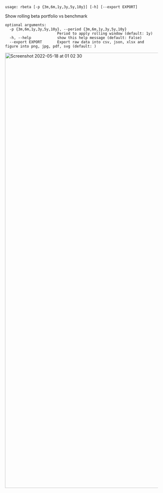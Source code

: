 ```
usage: rbeta [-p {3m,6m,1y,3y,5y,10y}] [-h] [--export EXPORT]
```

Show rolling beta portfolio vs benchmark

```
optional arguments:
  -p {3m,6m,1y,3y,5y,10y}, --period {3m,6m,1y,3y,5y,10y}
                        Period to apply rolling window (default: 1y)
  -h, --help            show this help message (default: False)
  --export EXPORT       Export raw data into csv, json, xlsx and figure into png, jpg, pdf, svg (default: )
```

<img width="1428" alt="Screenshot 2022-05-18 at 01 02 30" src="https://user-images.githubusercontent.com/25267873/168931285-811a4a18-fdd4-4995-a01b-6f43908fc1fe.png"/>
